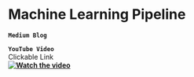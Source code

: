 # Machine Learning Pipeline

**`Medium Blog`**
[](https://medium.com/@ronysoliman/machine-learning-pipeline-comprehensive-guide-practical-example-in-python-c60ca46b4a94)

**`YouTube Video`**<br>Clickable Link<br>
<b>[![Watch the video](https://i.ytimg.com/vi/zwgsjNlmRCU/hqdefault.jpg?sqp=-oaymwEnCNACELwBSFryq4qpAxkIARUAAIhCGAHYAQHiAQoIGBACGAY4AUAB&rs=AOn4CLAGn1pN3VTrbueSl307McFG6-Izpw)](https://www.youtube.com/embed/zwgsjNlmRCU?si=-D1y0ELPL0F_KZl6)</b>

